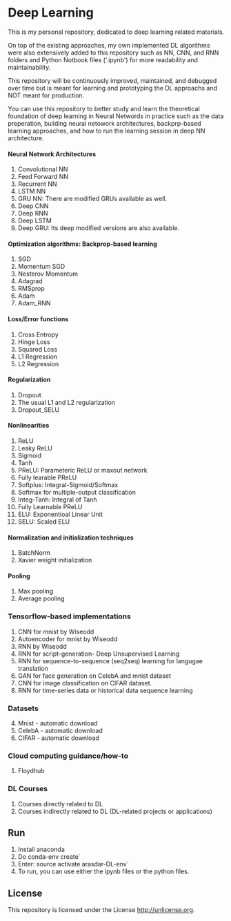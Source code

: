 # Deep Learning
This is my personal repository, dedicated to deep learning related materials.

On top of the existing approaches, my own implemented DL algorithms were also extensively added to this repository such as NN, CNN, and RNN folders and Python Notbook files ('.ipynb') for more readability and maintainability. 

This repository will be continuously improved, maintained, and debugged over time but is meant for learning and prototyping the DL approachs and NOT meant for production.

You can use this repository to better study and learn the theoretical foundation of deep learning in Neural Networds in practice such as the data preperation, building neural netowork architectures, backprp-based learning approaches, and how to run the learning session in deep NN architecture. 

#### Neural Network Architectures
1. Convolutional NN
2. Feed Forward NN
3. Recurrent NN
4. LSTM NN
5. GRU NN: There are modified GRUs available as well.
7. Deep CNN
8. Deep RNN
9. Deep LSTM
10. Deep GRU: Its deep modified versions are also available.

#### Optimization algorithms: Backprop-based learning
1. SGD
2. Momentum SGD
3. Nesterov Momentum
4. Adagrad
5. RMSprop
6. Adam
7. Adam_RNN

#### Loss/Error functions
1. Cross Entropy
2. Hinge Loss
3. Squared Loss
4. L1 Regression
5. L2 Regression

#### Regularization
1. Dropout
2. The usual L1 and L2 regularization
3. Dropout_SELU

#### Nonlinearities
1. ReLU
2. Leaky ReLU
3. Sigmoid
4. Tanh
5. PReLU: Parameteric ReLU or maxout network
6. Fully learable PReLU
7. Softplus: Integral-Sigmoid/Softmax
8. Softmax for multiple-output classification
9. Integ-Tanh: Integral of Tanh
10. Fully Learnable PReLU
11. ELU: Exponentioal Linear Unit
11. SELU: Scaled ELU

#### Normalization and initialization techniques
1. BatchNorm
2. Xavier weight initialization

#### Pooling
1. Max pooling
2. Average pooling

### Tensorflow-based implementations
1. CNN for mnist by Wiseodd
2. Autoencoder for mnist by Wiseodd
3. RNN by Wiseodd
3. RNN for script-generation- Deep Unsupervised Learning
4. RNN for sequence-to-sequence (seq2seq) learning for langugae translation
5. GAN for face generation on CelebA and mnist dataset
6. CNN for image classification on CIFAR dataset.
7. RNN for time-series data or historical data sequence learning

### Datasets
4. Mnist - automatic download
5. CelebA - automatic download
6. CIFAR - automatic download

### Cloud computing guidance/how-to
1. Floydhub

### DL Courses
1. Courses directly related to DL
2. Courses indirectly related to DL (DL-related projects or applications)

## Run
1. Install anaconda
2. Do conda-env create`
3. Enter: source activate arasdar-DL-env`
4. To run, you can use either the ipynb files or the python files. 

## License
This repository is licensed under the License <http://unlicense.org>.
